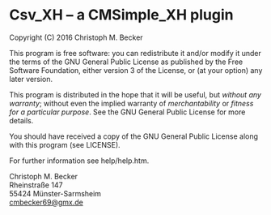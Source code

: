 Csv_XH – a CMSimple_XH plugin
=============================

Copyright (C) 2016 Christoph M. Becker

This program is free software: you can redistribute it and/or modify
it under the terms of the GNU General Public License as published by
the Free Software Foundation, either version 3 of the License, or
(at your option) any later version.

This program is distributed in the hope that it will be useful,
but *without any warranty*; without even the implied warranty of
*merchantability* or *fitness for a particular purpose*.  See the
GNU General Public License for more details.

You should have received a copy of the GNU General Public License
along with this program (see LICENSE).

For further information see help/help.htm.

Christoph M. Becker  
Rheinstraße 147  
55424 Münster-Sarmsheim  
<cmbecker69@gmx.de>
